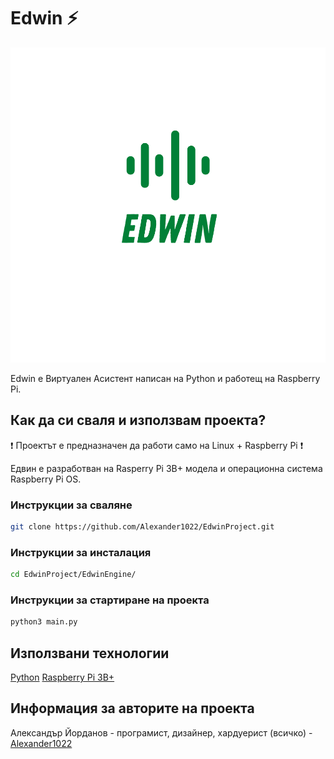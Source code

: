 # Edwin :zap:

![Edwin's Logo](/EdwinLogo.png)

Edwin е Виртуален Асистент написан на Python и работещ на Raspberry Pi. 

## Как да си сваля и използвам проекта?

:heavy_exclamation_mark: Проектът е предназначен да работи само на Linux + Raspberry Pi :heavy_exclamation_mark:

Едвин е разработван на Rasperry Pi 3B+ модела и операционна система Raspberry Pi OS.

### Инструкции за сваляне

```bash
git clone https://github.com/Alexander1022/EdwinProject.git
```

### Инструкции за инсталация

```bash
cd EdwinProject/EdwinEngine/
```

### Инструкции за стартиране на проекта
```bash
python3 main.py
```

## Използвани технологии
[Python](https://www.python.org/)
[Raspberry Pi 3B+](https://www.raspberrypi.org/products/raspberry-pi-3-model-b-plus/)

## Информация за авторите на проекта
Александър Йорданов - програмист, дизайнер, хардуерист (всичко) - [Alexander1022](https://github.com/Alexander1022)
